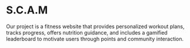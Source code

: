 # S.C.A.M
Our project is a fitness website that provides personalized workout plans, tracks progress, offers nutrition guidance, and includes a gamified leaderboard to motivate users through points and community interaction.
